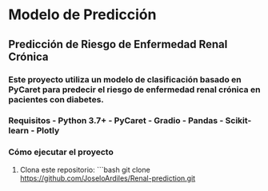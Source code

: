 # Modelo de Predicción 
 ## Predicción de Riesgo de Enfermedad Renal Crónica  
 ### Este proyecto utiliza un modelo de clasificación basado en PyCaret para predecir el riesgo de enfermedad renal crónica en pacientes con diabetes.  
 ### Requisitos  - Python 3.7+ - PyCaret - Gradio - Pandas - Scikit-learn - Plotly  
 ### Cómo ejecutar el proyecto  
 1. Clona este repositorio: ```bash    git clone https://github.com/JoseloArdiles/Renal-prediction.git
